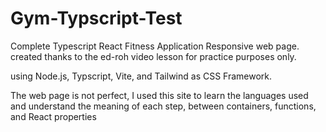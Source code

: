 ﻿# Gym-Typscript-Test
Complete Typescript React Fitness Application Responsive web page.
created thanks to the ed-roh video lesson for practice purposes only.

using Node.js, Typscript, Vite, and Tailwind as CSS Framework. 

The web page is not perfect, I used this site to learn the languages used and understand the meaning of each step, between containers, functions, and React properties
